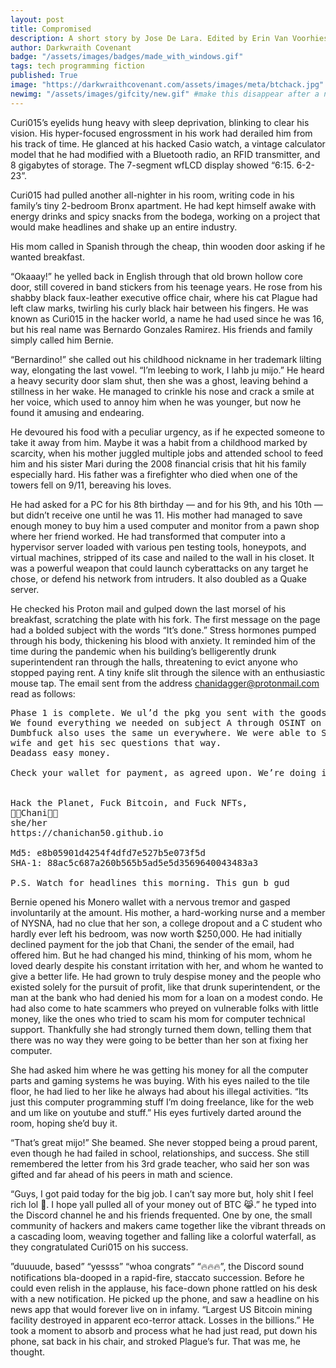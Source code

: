 ```yaml
---
layout: post
title: Compromised
description: A short story by Jose De Lara. Edited by Erin Van Voorhies.
author: Darkwraith Covenant
badge: "/assets/images/badges/made_with_windows.gif"
tags: tech programming fiction
published: True
image: "https://darkwraithcovenant.com/assets/images/meta/btchack.jpg"
newimg: "/assets/images/gifcity/new.gif" #make this disappear after a number of days with conditionals  
---
```


Curi015’s eyelids hung heavy with sleep deprivation, blinking to clear his vision. His hyper-focused engrossment in his work had derailed him from his track of time. He glanced at his hacked Casio watch, a vintage calculator model that he had modified with a Bluetooth radio, an RFID transmitter, and 8 gigabytes of storage. The 7-segment wfLCD display showed “6:15. 6-2-23”.

Curi015 had pulled another all-nighter in his room, writing code in his family’s tiny 2-bedroom Bronx apartment. He had kept himself awake with energy drinks and spicy snacks from the bodega, working on a project that would make headlines and shake up an entire industry.
<!-- excerpt-end -->
His mom called in Spanish through the cheap, thin wooden door asking if he wanted breakfast. 

“Okaaay!” he yelled back in English through that old brown hollow core door, still covered in band stickers from his teenage years. He rose from his shabby black faux-leather executive office chair, where his cat Plague had left claw marks, twirling his curly black hair between his fingers. He was known as Curi015 in the hacker world, a name he had used since he was 16, but his real name was Bernardo Gonzales Ramirez. His friends and family simply called him Bernie.

“Bernardino!” she called out his childhood nickname in her trademark lilting way, elongating the last vowel. “I’m leebing to work, I lahb ju mijo.” He heard a heavy security door slam shut, then she was a ghost, leaving behind a stillness in her wake. He managed to crinkle his nose and crack a smile at her voice, which used to annoy him when he was younger, but now he found it amusing and endearing.

He devoured his food with a peculiar urgency, as if he expected someone to take it away from him. Maybe it was a habit from a childhood marked by scarcity, when his mother juggled multiple jobs and attended school to feed him and his sister Mari during the 2008 financial crisis that hit his family especially hard. His father was a firefighter who died when one of the towers fell on 9/11, bereaving his loves. 

He had asked for a PC for his 8th birthday — and for his 9th, and his 10th — but didn’t receive one until he was 11. His mother had managed to save enough money to buy him a used computer and monitor from a pawn shop where her friend worked. He had transformed that computer into a hypervisor server loaded with various pen testing tools, honeypots, and virtual machines, stripped of its case and nailed to the wall in his closet. It was a powerful weapon that could launch cyberattacks on any target he chose, or defend his network from intruders. It also doubled as a Quake server.

He checked his Proton mail and gulped down the last morsel of his breakfast, scratching the plate with his fork. The first message on the page had a bolded subject with the words “It’s done.” Stress hormones pumped through his body, thickening his blood with anxiety. It reminded him of the time during the pandemic when his building’s belligerently drunk superintendent ran through the halls, threatening to evict anyone who stopped paying rent. A tiny knife slit through the silence with an enthusiastic mouse tap. The email sent from the address chanidagger@protonmail.com read as follows: 
<pre class="codepre">
Phase 1 is complete. We ul’d the pkg you sent with the goods we asked for and it worked. The fac is compt, and ops are underway at the time of this writing.   
We found everything we needed on subject A through OSINT on birdsite. 
Dumbfuck also uses the same un everywhere. We were able to SocEng his 
wife and get his sec questions that way.  
Deadass easy money.   

Check your wallet for payment, as agreed upon. We’re doing it!  


Hack the Planet, Fuck Bitcoin, and Fuck NFTs,  
🏳️‍⚧️Chani🏳️‍⚧️  
she/her  
https://chanichan50.github.io  

Md5: e8b05901d4254f4dfd7e527b5e073f5d  
SHA-1: 88ac5c687a260b565b5ad5e5d3569640043483a3  

P.S. Watch for headlines this morning. This gun b gud  
</pre>

Bernie opened his Monero wallet with a nervous tremor and gasped involuntarily at the amount. His mother, a hard-working nurse and a member of NYSNA, had no clue that her son, a college dropout and a C student who hardly ever left his bedroom, was now worth $250,000. He had initially declined payment for the job that Chani, the sender of the email, had offered him. But he had changed his mind, thinking of his mom, whom he loved dearly despite his constant irritation with her, and whom he wanted to give a better life. He had grown to truly despise money and the people who existed solely for the pursuit of profit, like that drunk superintendent, or the man at the bank who had denied his mom for a loan on a modest condo. He had also come to hate scammers who preyed on vulnerable folks with little money, like the ones who tried to scam his mom for computer technical support. Thankfully she had strongly turned them down, telling them that there was no way they were going to be better than her son at fixing her computer. 

She had asked him where he was getting his money for all the computer parts and gaming systems he was buying. With his eyes nailed to the tile floor, he had lied to her like he always had about his illegal activities. “Its just this computer programming stuff I’m doing freelance, like for the web and um like on youtube and stuff.” His eyes furtively darted around the room, hoping she’d buy it.

“That’s great mijo!” She beamed. She never stopped being a proud parent, even though he had failed in school, relationships, and success. She still remembered the letter from his 3rd grade teacher, who said her son was gifted and far ahead of his peers in math and science. 

“Guys, I got paid today for the big job. I can’t say more but, holy shit I feel rich lol 🤯. I hope yall pulled all of your money out of BTC 😹.” he typed into the Discord channel he and his friends frequented. One by one, the small community of hackers and makers came together like the vibrant threads on a cascading loom, weaving together and falling like a colorful waterfall, as they congratulated Curi015 on his success. 

”duuuude, based” “yessss” “whoa congrats” “🔥🔥🔥”, the Discord sound notifications bla-dooped in a rapid-fire, staccato succession. Before he could even relish in the applause, his face-down phone rattled on his desk with a new notification. He picked up the phone, and saw a headline on his news app that would forever live on in infamy. “Largest US Bitcoin mining facility destroyed in apparent eco-terror attack. Losses in the billions.” He took a moment to absorb and process what he had just read, put down his phone, sat back in his chair, and stroked Plague’s fur. That was me, he thought. 



